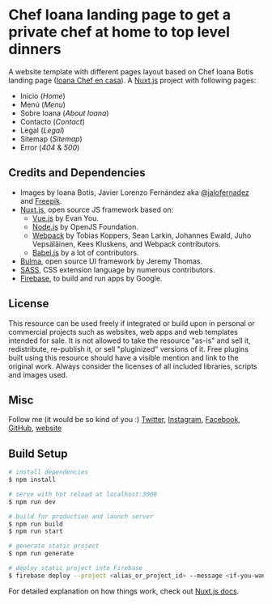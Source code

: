 # Chef Ioana landing page to get a private chef at home to top level dinners

A website template with different pages layout based on Chef Ioana Botis landing page ([Ioana Chef en casa](https://ioanachefentucasa.com)). A [Nuxt.js](https://nuxtjs.org) project with following pages:

- Inicio (*Home*)
- Menú (*Menu*)
- Sobre Ioana (*About Ioana*)
- Contacto (*Contact*)
- Legal (*Legal*)
- Sitemap (*Sitemap*)
- Error (*404* & *500*)

## Credits and Dependencies

- Images by Ioana Botis, Javier Lorenzo Fernández aka [@jalofernadez](https://jalofernandez.com) and [Freepik](https://www.freepik.es).
- [Nuxt.js](https://nuxtjs.org), open source JS framework based on:
  - [Vue.js](https://vuejs.org) by Evan You.
  - [Node.js](https://nodejs.org) by OpenJS Foundation.
  - [Webpack](https://webpack.js.org) by Tobias Koppers, Sean Larkin, Johannes Ewald, Juho Vepsäläinen, Kees Kluskens, and Webpack contributors.
  - [Babel.js](https://babeljs.io) by a lot of contributors.
- [Bulma](https://bulma.io), open source UI framework by Jeremy Thomas.
- [SASS](https://sass-lang.com), CSS extension language by numerous contributors.
- [Firebase](https://firebase.google.com/), to build and run apps by Google.

## License

This resource can be used freely if integrated or build upon in personal or commercial projects such as websites, web apps and web templates intended for sale. It is not allowed to take the resource "as-is" and sell it, redistribute, re-publish it, or sell "pluginized" versions of it. Free plugins built using this resource should have a visible mention and link to the original work. Always consider the licenses of all included libraries, scripts and images used.

## Misc 

Follow me (it would be so kind of you :) [Twitter](http://www.twitter.com/jalofernandez), [Instagram](https://www.instagram.com/jalofernandez/), [Facebook](http://www.facebook.com/jalofernandez), [GitHub](https://github.com/jalofernandez), [website](https://jalofernandez.com)

## Build Setup

```bash
# install dependencies
$ npm install

# serve with hot reload at localhost:3000
$ npm run dev

# build for production and launch server
$ npm run build
$ npm run start

# generate static project
$ npm run generate

# deploy static project into Firebase
$ firebase deploy --project <alias_or_project_id> --message <if-you-want-a-msg>
```

For detailed explanation on how things work, check out [Nuxt.js docs](https://nuxtjs.org).
